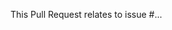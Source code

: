 <!---
IMPORTANT NOTES:
- Changes should always be made only in the raw .md files and not in the CSV, JSON, XLSX, PDF, DOCX files, etc.
- Please do not open a pull request without first opening an associated issue.
- Please carry out all discussion in the associated issue only.
- Please refer to the following link for guidance on labeling contributions https://github.com/OWASP/ASVS/blob/master/CONTRIBUTING.md
-->

This Pull Request relates to issue #...
